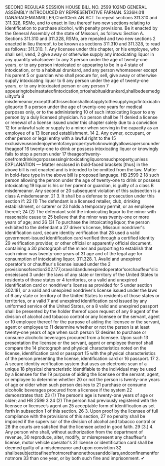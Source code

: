 SECOND REGULAR SESSION
HOUSE BILL NO. 2599
102ND GENERAL ASSEMBLY
INTRODUCED BY REPRESENTATIVE FARNAN.
5336H.01I DANARADEMANMILLER,ChiefClerk
AN ACT
To repeal sections 311.310 and 311.328, RSMo, and to enact in lieu thereof two new sections
relating to identification to purchase alcohol, with penalty provisions.
Be it enacted by the General Assembly of the state of Missouri, as follows:
Section A. Sections 311.310 and 311.328, RSMo, are repealed and two new sections
2 enacted in lieu thereof, to be known as sections 311.310 and 311.328, to read as follows:
311.310. 1. Any licensee under this chapter, or his employee, who shall sell, vend,
2 give away or otherwise supply any intoxicating liquor in any quantity whatsoever to any
3 person under the age of twenty-one years, or to any person intoxicated or appearing to be in a
4 state of intoxication, or to a habitual drunkard, and any person whomsoever except his parent
5 or guardian who shall procure for, sell, give away or otherwise supply intoxicating liquor to
6 any person under the age of twenty-one years, or to any intoxicated person or any person
7 appearingtobeinastateofintoxication,ortoahabitualdrunkard,shallbedeemedguiltyofa
8 misdemeanor,exceptthatthissectionshallnotapplytothesupplyingofintoxicatingliquorto
9 a person under the age of twenty-one years for medical purposes only, or to the administering
10 of such intoxicating liquor to any person by a duly licensed physician. No person shall be
11 denied a license or renewal of a license issued under this chapter solely due to a conviction
12 for unlawful sale or supply to a minor when serving in the capacity as an employee of a
13 licensed establishment.
14 2. Any owner, occupant, or other person or legal entity with a lawful right to the
15 exclusiveuseandenjoymentofanypropertywhoknowinglyallowsapersonundertheageof
16 twenty-one to drink or possess intoxicating liquor or knowingly fails to stop a person under
17 theageoftwenty-onefromdrinkingorpossessingintoxicatingliquoronsuchproperty,unless
EXPLANATION — Matter enclosed in bold-faced brackets [thus] in the above bill is not enacted and is
intended to be omitted from the law. Matter in bold-face type in the above bill is proposed language.
HB 2599 2
18 such person allowing the person under the age of twenty-one to drink or possess intoxicating
19 liquor is his or her parent or guardian, is guilty of a class B misdemeanor. Any second or
20 subsequent violation of this subsection is a class A misdemeanor.
21 3. It shall be a defense to prosecution under this section if:
22 (1) The defendant is a licensed retailer, club, drinking establishment, or caterer or
23 holds a temporary permit, or an employee thereof;
24 (2) The defendant sold the intoxicating liquor to the minor with reasonable cause to
25 believe that the minor was twenty-one or more years of age; and
26 (3) To purchase the intoxicating liquor, the person exhibited to the defendant a
27 driver's license, Missouri nondriver's identification card, secure identity verification that
28 used a valid government-issued identification card verified through a certified identity
29 verification provider, or other official or apparently official document, containing a
30 photograph of the minor and purporting to establish that such minor was twenty-one years of
31 age and of the legal age for consumption of intoxicating liquor.
311.328. 1. Avalid and unexpired operator's or chauffeur's license issued under the
2 provisionsofsection302.177,oravalidandunexpiredoperator'sorchauffeur'slicenseissued
3 under the laws of any state or territory of the United States to residents of those states or
4 territories, or a valid and unexpired identification card or nondriver's license as provided for
5 under section 302.181, or a valid and unexpired nondriver's license issued under the laws of
6 any state or territory of the United States to residents of those states or territories, or a valid
7 and unexpired identification card issued by any uniformed service of the United States, or a
8 valid and unexpired passport shall be presented by the holder thereof upon request of any
9 agent of the division of alcohol and tobacco control or any licensee or the servant, agent or
10 employee thereof for the purpose of aiding the licensee or the servant, agent or employee to
11 determine whether or not the person is at least twenty-one years of age when such person
12 desires to purchase or consume alcoholic beverages procured from a licensee. Upon such
13 presentation the licensee or the servant, agent or employee thereof shall compare the
14 photograph and physical characteristics noted on the license, identification card or passport
15 with the physical characteristics of the person presenting the license, identification card or
16 passport.
17 2. A secure identity verification system that uses an electronic scan of a unique
18 physical characteristic identifiable to the individual may be used by a licensee for the
19 purpose of aiding the licensee or the servant, agent, or employee to determine whether
20 or not the person is twenty-one years of age or older when such person desires to
21 purchase or consume alcoholic beverages procured from a licensee if the system
22 demonstrates that:
23 (1) The person’s age is twenty-one years of age or older; and
HB 2599 3
24 (2) The person had previously registered with the licensee or licensee’s agent an
25 acceptable form of identification as set forth in subsection 1 of this section.
26 3. Upon proof by the licensee of full compliance with the provisions of this section,
27 no penalty shall be imposed if the supervisor of the division of alcohol and tobacco control or
28 the courts are satisfied that the licensee acted in good faith.
29 [3.] 4. Any person who shall, without authorization from the department of revenue,
30 reproduce, alter, modify, or misrepresent any chauffeur's license, motor vehicle operator's
31 license or identification card shall be deemed guilty of a misdemeanor and upon conviction
32 shallbesubjecttoafineofnotmorethanonethousanddollars,andconfinementfornotmore
33 than one year, or by both such fine and imprisonment.
✔